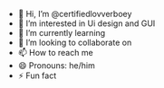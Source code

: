 - 👋 Hi, I’m @certifiedlovverboey
- 👀 I’m interested in Ui design and GUI
- 🌱 I’m currently learning 
- 💞️ I’m looking to collaborate on 
- 📫 How to reach me 
- 😄 Pronouns: he/him
- ⚡ Fun fact

<!---
certifiedlovverboey/certifiedlovverboey is a ✨ special ✨ repository because its `README.md` (this file) appears on your GitHub profile.
You can click the Preview link to take a look at your changes.
--->
